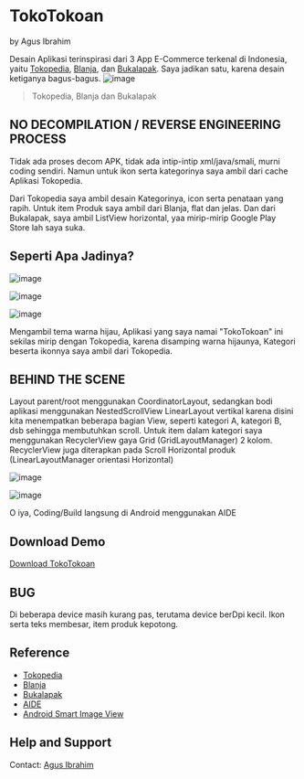 # TokoTokoan
by Agus Ibrahim

Desain Aplikasi terinspirasi dari 3 App E-Commerce terkenal di Indonesia, yaitu [Tokopedia](https://play.google.com/store/apps/details?id=com.tokopedia.tkpd), [Blanja](https://play.google.com/store/apps/details?id=com.blanja.apps.android), dan [Bukalapak](https://play.google.com/store/apps/details?id=com.bukalapak.android). Saya jadikan satu, karena desain ketiganya bagus-bagus.
![image](https://github.com/agusibrahim/TokoTokoan/blob/master/art/awesomeApp_03-30-11.08.06.jpg?raw=true)
> Tokopedia, Blanja dan Bukalapak

## NO DECOMPILATION / REVERSE ENGINEERING PROCESS
Tidak ada proses decom APK, tidak ada intip-intip xml/java/smali, murni coding sendiri. Namun untuk ikon serta kategorinya saya ambil dari cache Aplikasi Tokopedia.

Dari Tokopedia saya ambil desain Kategorinya, icon serta penataan yang rapih. Untuk item Produk saya ambil dari Blanja, flat dan jelas. Dan dari Bukalapak, saya ambil ListView horizontal, yaa mirip-mirip Google Play Store lah saya suka.

## Seperti Apa Jadinya?
![image](https://github.com/agusibrahim/TokoTokoan/blob/master/art/Screenshot_20170330-105550.png?raw=true)

![image](https://github.com/agusibrahim/TokoTokoan/blob/master/art/Screenshot_20170330-105609.png?raw=true)

![image](https://github.com/agusibrahim/TokoTokoan/blob/master/art/Screenshot_20170330-113038.png?raw=true)

Mengambil tema warna hijau, Aplikasi yang saya namai "TokoTokoan" ini sekilas mirip dengan Tokopedia, karena disamping warna hijaunya, Kategori beserta ikonnya saya ambil dari Tokopedia.

## BEHIND THE SCENE
Layout parent/root menggunakan CoordinatorLayout, sedangkan bodi aplikasi menggunakan NestedScrollView LinearLayout vertikal karena disini kita menempatkan beberapa bagian View, seperti kategori A, kategori B, dsb sehingga membutuhkan scroll. 
Untuk item dalam kategori saya menggunakan RecyclerView gaya Grid (GridLayoutManager) 2 kolom.
RecyclerView juga diterapkan pada Scroll Horizontal produk (LinearLayoutManager orientasi Horizontal)

![image](https://github.com/agusibrahim/TokoTokoan/blob/master/art/Screenshot_20170330-114311.png?raw=true)

![image](https://github.com/agusibrahim/TokoTokoan/blob/master/art/Screenshot_20170330-114152.png?raw=true)

O iya, Coding/Build langsung di Android menggunakan AIDE

## Download Demo
[Download TokoTokoan ](https://xxxz)


## BUG
Di beberapa device masih kurang pas, terutama device berDpi kecil. Ikon serta teks membesar, item produk kepotong. 

## Reference
* [Tokopedia](https://play.google.com/store/apps/details?id=com.tokopedia.tkpd)
* [Blanja](https://play.google.com/store/apps/details?id=com.blanja.apps.android)
* [Bukalapak](https://play.google.com/store/apps/details?id=com.bukalapak.android)
* [AIDE](https://play.google.com/store/apps/details?id=com.aide.ui)
* [Android Smart Image View](http://loopj.com/android-smart-image-view/)



## Help and Support
Contact: [Agus Ibrahim](http://fb.me/mynameisagoes)
